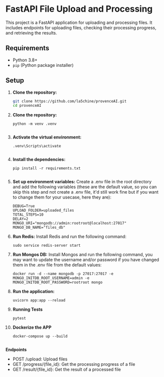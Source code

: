 # FastAPI File Upload and Processing

This project is a FastAPI application for uploading and processing files. It includes endpoints for uploading files, checking their processing progress, and retrieving the results.

## Requirements

- Python 3.8+
- `pip` (Python package installer)

## Setup

1. **Clone the repository:**

   ```sh
   git clone https://github.com/la5chine/provenceAI.git
   cd provenceAI


2. **Clone the repository:**
    ```
    python -m venv .venv


3. **Activate the virtual environment:**
    ```
    .venv\Scripts\activate


4. **Install the dependencies:**
    ```
    pip install -r requirements.txt


5. **Set up environment variables:**
Create a .env file in the root directory and add the following variables (these are the default value, so you can skip this step and not create a .env file, it'd still work fine but if you want to change them for your usecase, here they are):
    ```
    DEBUG=True
    UPLOAD_FOLDER=uploaded_files
    TOTAL_STEPS=10
    DELAY=2
    MONGO_URI="mongodb://admin:rootroot@localhost:27017"
    MONGO_DB_NAME="files_db"

6. **Run Redis:**
Install Redis and run the following command:
    ```
    sudo service redis-server start

7. **Run Mongos DB:**
Install Mongos and run the following command, you may want to update the username and/or password if you have changed them in the .env file from the default values:
    ```
    docker run -d --name mongodb -p 27017:27017 -e MONGO_INITDB_ROOT_USERNAME=admin -e MONGO_INITDB_ROOT_PASSWORD=rootroot mongo

8. **Run the application:**
    ```
    uvicorn app:app --reload

9. **Running Tests**
    ```
    pytest

10. **Dockerize the APP**
    ```
    docker-compose up --build


**Endpoints**
- POST /upload: Upload files
- GET /progress/{file_id}: Get the processing progress of a file
- GET /result/{file_id}: Get the result of a processed file